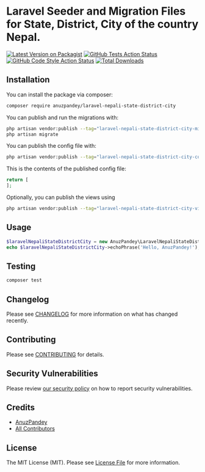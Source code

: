 # Laravel Seeder and Migration Files for State, District, City of the country Nepal.

[![Latest Version on Packagist](https://img.shields.io/packagist/v/anuzpandey/laravel-nepali-state-district-city.svg?style=flat-square)](https://packagist.org/packages/anuzpandey/laravel-nepali-state-district-city)
[![GitHub Tests Action Status](https://img.shields.io/github/actions/workflow/status/anuzpandey/laravel-nepali-state-district-city/run-tests.yml?branch=main&label=tests&style=flat-square)](https://github.com/anuzpandey/laravel-nepali-state-district-city/actions?query=workflow%3Arun-tests+branch%3Amain)
[![GitHub Code Style Action Status](https://img.shields.io/github/actions/workflow/status/anuzpandey/laravel-nepali-state-district-city/fix-php-code-style-issues.yml?branch=main&label=code%20style&style=flat-square)](https://github.com/anuzpandey/laravel-nepali-state-district-city/actions?query=workflow%3A"Fix+PHP+code+style+issues"+branch%3Amain)
[![Total Downloads](https://img.shields.io/packagist/dt/anuzpandey/laravel-nepali-state-district-city.svg?style=flat-square)](https://packagist.org/packages/anuzpandey/laravel-nepali-state-district-city)

## Installation

You can install the package via composer:

```bash
composer require anuzpandey/laravel-nepali-state-district-city
```

You can publish and run the migrations with:

```bash
php artisan vendor:publish --tag="laravel-nepali-state-district-city-migrations"
php artisan migrate
```

You can publish the config file with:

```bash
php artisan vendor:publish --tag="laravel-nepali-state-district-city-config"
```

This is the contents of the published config file:

```php
return [
];
```

Optionally, you can publish the views using

```bash
php artisan vendor:publish --tag="laravel-nepali-state-district-city-views"
```

## Usage

```php
$laravelNepaliStateDistrictCity = new AnuzPandey\LaravelNepaliStateDistrictCity();
echo $laravelNepaliStateDistrictCity->echoPhrase('Hello, AnuzPandey!');
```

## Testing

```bash
composer test
```

## Changelog

Please see [CHANGELOG](CHANGELOG.md) for more information on what has changed recently.

## Contributing

Please see [CONTRIBUTING](CONTRIBUTING.md) for details.

## Security Vulnerabilities

Please review [our security policy](../../security/policy) on how to report security vulnerabilities.

## Credits

- [AnuzPandey](https://github.com/anuzpandey)
- [All Contributors](../../contributors)

## License

The MIT License (MIT). Please see [License File](LICENSE.md) for more information.
